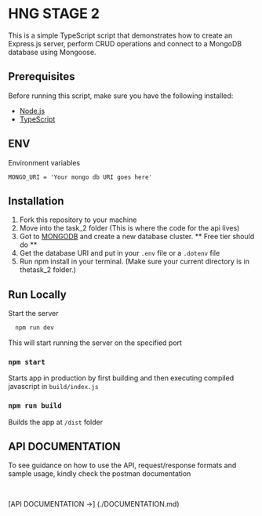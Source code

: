 # HNG STAGE 2

This is a simple TypeScript script that demonstrates how to create an Express.js server, perform CRUD operations and connect to a MongoDB database using Mongoose.

## Prerequisites

Before running this script, make sure you have the following installed:

- [Node.js](https://nodejs.org/)
- [TypeScript](https://www.typescriptlang.org/)


## ENV

Environment variables

```
MONGO_URI = 'Your mongo db URI goes here'
```

## Installation

1.  Fork this repository to your machine
2.  Move into the task_2 folder (This is where the code for the api lives)
3.  Got to [MONGODB](https://cloud.mongodb.com/) and create a new database cluster. ** Free tier should do **
4.  Get the database URI and put in your `.env` file or a `.dotenv` file
5.  Run npm install in your terminal. (Make sure your current directory is in thetask_2 folder.)

## Run Locally

Start the server

```bash
  npm run dev
```

This will start running the server on the specified port

### `npm start`

Starts app in production by first building and then executing compiled javascript in `build/index.js`

### `npm run build`

Builds the app at `/dist` folder


## API DOCUMENTATION

To see guidance on how to use the API, request/response formats and sample usage, kindly check the postman documentation

<br>

[API DOCUMENTATION →] (./DOCUMENTATION.md)